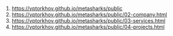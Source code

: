 1. https://vptorkhov.github.io/metasharks/public
2. https://vptorkhov.github.io/metasharks/public/02-company.html
3. https://vptorkhov.github.io/metasharks/public/03-services.html
3. https://vptorkhov.github.io/metasharks/public/04-projects.html